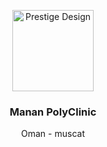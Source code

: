 <p align="center">
  <p align="center">
    <a href="https://luxurycrown.org">
    <img src="https://github.com/majanpolyclinic/.github/assets/6504337/bbf515c2-fac3-40a2-b385-092a2ecf6743" height="130" alt="Prestige Design" />
    </a> 
 </p>
  <h3 align="center">
    Manan PolyClinic
  </h3>
  <p align="center">
   Oman - muscat
  </p>
</p>
